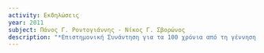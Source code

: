 ```yaml
---
activity: Εκδηλώσεις
year: 2011
subject: Πάνος Γ. Ροντογιάννης - Νίκος Γ. Σβορώνος
description: "*Επιστημονική Συνάντηση για τα 100 χρόνια από τη γέννηση των Λευκαδίων Ιστορικών Νίκου Γ. Σβορώνου \(1911-1989\) και Πάνου Γ. Ροντογιάννη \(1911-1996\), *Αθήνα 18 Νοεμβρίου 2011. Συνοργάνωση με το Ινστιτούτο Νεοελληνικών Ερευνών του Εθνικού Ιδρύματος Ερευνών. Ομιλητές: Θωμάς Π. Κατωπόδης, Τριαντάφυλλος Ε. Σκλαβενίτης \(προσφωνήσεις\), Σπύρος Ι. Ασδραχάς, Κώστας Γ. Τσικνάκης \(Παρουσίαση του βιβλίου του Νίκου Γ. Σβορώνου, *Μελετήματα για την Λευκάδα και τους Λευκαδίτες,* Αθήνα 2011\), Πάρις Γουναρίδης, Ευάγγελος Πρόντζας \(για τον Ν. Γ. Σβορώνο\), Γεώργιος Π. Ροντογιάννης, Τριαντάφυλλος Ε. Σκλαβενίτης \(για τον Π. Γ. Ροντογιάννη\). Συντονιστές: Ευτυχία Δ. Λιάτα, Δημήτρης Αρβανιτάκης. Το κείμενο της προσφώνησης του Τ. Ε. Σκλαβενίτη δημοσιεύτηκε στο *Ενημερωτικό Δελτίο ΙΝΕ.ΕΙΕ,* αρ. 36, 2011-2012. Το κείμενο του Κώστα Γ. Τσικνάκη δημοσιεύτηκε στην *Επετηρίδα Εταιρείας Λευκαδικών Μελετών,* τ. ΙΒ', 2009-2011, Αθήνα 2013."
---
```

